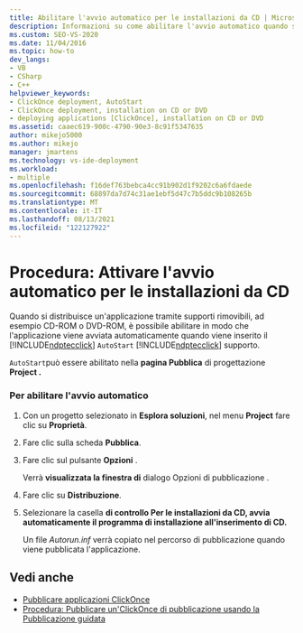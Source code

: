 ```yaml
---
title: Abilitare l'avvio automatico per le installazioni da CD | Microsoft Docs
description: Informazioni su come abilitare l'avvio automatico quando si distribuisce un'ClickOnce per mezzo di supporti rimovibili, ad esempio CD-ROM o DVD-ROM.
ms.custom: SEO-VS-2020
ms.date: 11/04/2016
ms.topic: how-to
dev_langs:
- VB
- CSharp
- C++
helpviewer_keywords:
- ClickOnce deployment, AutoStart
- ClickOnce deployment, installation on CD or DVD
- deploying applications [ClickOnce], installation on CD or DVD
ms.assetid: caaec619-900c-4790-90e3-8c91f5347635
author: mikejo5000
ms.author: mikejo
manager: jmartens
ms.technology: vs-ide-deployment
ms.workload:
- multiple
ms.openlocfilehash: f16def763bebca4cc91b902d1f9202c6a6fdaede
ms.sourcegitcommit: 68897da7d74c31ae1ebf5d47c7b5ddc9b108265b
ms.translationtype: MT
ms.contentlocale: it-IT
ms.lasthandoff: 08/13/2021
ms.locfileid: "122127922"
---
```

# <a name="how-to-enable-autostart-for-cd-installations"></a>Procedura: Attivare l'avvio automatico per le installazioni da CD
Quando si distribuisce un'applicazione tramite supporti rimovibili, ad esempio CD-ROM o DVD-ROM, è possibile abilitare in modo che l'applicazione viene avviata automaticamente quando viene inserito il [!INCLUDE[ndptecclick](../deployment/includes/ndptecclick_md.md)] `AutoStart` [!INCLUDE[ndptecclick](../deployment/includes/ndptecclick_md.md)] supporto.

 `AutoStart`può essere abilitato nella **pagina Pubblica** di progettazione **Project .**

### <a name="to-enable-autostart"></a>Per abilitare l'avvio automatico

1. Con un progetto selezionato in **Esplora soluzioni**, nel menu **Project** fare clic su **Proprietà**.

2. Fare clic sulla scheda **Pubblica**.

3. Fare clic sul pulsante **Opzioni** .

     Verrà **visualizzata la finestra di** dialogo Opzioni di pubblicazione .

4. Fare clic su **Distribuzione**.

5. Selezionare la casella **di controllo Per le installazioni da CD, avvia automaticamente il programma di installazione all'inserimento di CD.**

     Un file *Autorun.inf* verrà copiato nel percorso di pubblicazione quando viene pubblicata l'applicazione.

## <a name="see-also"></a>Vedi anche
- [Pubblicare applicazioni ClickOnce](../deployment/publishing-clickonce-applications.md)
- [Procedura: Pubblicare un'ClickOnce di pubblicazione usando la Pubblicazione guidata](../deployment/how-to-publish-a-clickonce-application-using-the-publish-wizard.md)